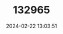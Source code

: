---
title: "132965"
category: "Boninastrea boninensis"
draft: false
date: 2024-02-22 13:03:51
languages:
  English: ["Merulina Coral"]
---